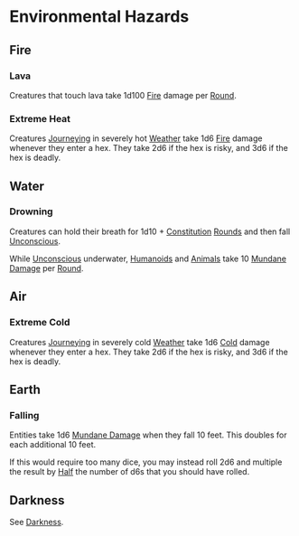 # Environmental Hazards

## Fire

### Lava

Creatures that touch lava take 1d100 [Fire](../Combat/Damage%20Types/Fire.md) damage per [Round](../Core%20Procedures/Round.md).

### Extreme Heat

Creatures [Journeying](../Exploration/Overland%20Journeys.md) in severely hot [Weather](Weather.md) take 1d6 [Fire](../Combat/Damage%20Types/Fire.md) damage whenever they enter a hex. They take 2d6 if the hex is risky, and 3d6 if the hex is deadly.

## Water

### Drowning

Creatures can hold their breath for 1d10 + [Constitution](../../Player%20Characters/The%20Ability%20Scores/Constitution.md) [Rounds](../Core%20Procedures/Round.md) and then fall [Unconscious](../Conditions/Unconscious.md).

While [Unconscious](../Conditions/Unconscious.md) underwater, [Humanoids](../../Resources%20for%20GMs/Creature%20Types/Humanoid.md) and [Animals](../../Resources%20for%20GMs/Creature%20Types/Animal.md) take 10 [Mundane Damage](../Combat/Damage%20Types/Mundane%20Damage.md) per [Round](../Core%20Procedures/Round.md).

## Air

### Extreme Cold

Creatures [Journeying](../Exploration/Overland%20Journeys.md) in severely cold [Weather](Weather.md) take 1d6 [Cold](../Combat/Damage%20Types/Cold.md) damage whenever they enter a hex. They take 2d6 if the hex is risky, and 3d6 if the hex is deadly.

## Earth

### Falling

Entities take 1d6 [Mundane Damage](../Combat/Damage%20Types/Mundane%20Damage.md) when they fall 10 feet. This doubles for each additional 10 feet.

If this would require too many dice, you may instead roll 2d6 and multiple the result by [Half](../Core%20Procedures/Half.md) the number of d6s that you should have rolled.

## Darkness

See [Darkness](Darkness.md).

